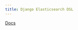```yaml
---
title: Django Elasticsearch DSL
---
```


[Docs](https://django-elasticsearch-dsl.readthedocs.io/en/latest/)
